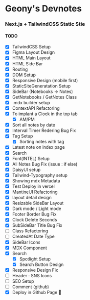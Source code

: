 # Geony's Devnotes

### Next.js + TailwindCSS Static Stie

#### TODO

- [x] TailwindCSS Setup
- [x] Figma Layout Design
- [x] HTML Main Layout
- [x] HTML Side Bar
- [x] Routing
- [x] DOM Setup
- [x] Responsive Design (mobile first)
- [x] StaticSiteGeneratation Setup
- [x] SideBar (Notebooks -> Notes)
- [x] GetNotebooks / GetNotes Class
- [x] .mdx builder setup
- [x] ContextAPI Refactoring
- [x] To implant a Clock in the top tab
  - [x] AM/PM
- [x] Sort all notes by date
- [x] Interval Timer Redering Bug Fix
- [x] Tag Setup
  - [x] Sorting notes with tag
- [x] Latest note on index page
- [x] Search
- [x] Font(INTEL) Setup
- [x] All Notes Bug Fix (issue : if else)
- [x] DaisyUI setup
- [x] Tailwind-Typography setup
- [x] Showing mdx Metadata
- [x] Test Deploy in vercel
- [x] MantineUI Refactoring
- [x] layout detail design
- [x] Resizable SideBar Layout
- [x] Dark mode / Light mode
- [x] Footer Border Bug Fix
- [x] Clock Delete Seconds
- [x] SubSideBar Title Bug Fix
- [ ] Class Refactoring
- [ ] CreatedAt Date Type
- [x] SideBar Icons
- [x] MDX Component
- [x] Search
  - [x] Spotlight Setup
  - [x] Search Button Design
- [x] Responsive Design Fix
- [ ] Header : SNS Icons
- [ ] SEO Setup
- [ ] Comment (github)
- [x] Deploy in Github Page 🚀
